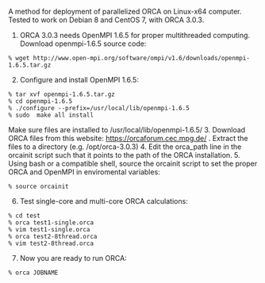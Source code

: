 A method for deployment of parallelized ORCA on Linux-x64 computer. Tested to work on Debian 8 and CentOS 7, with ORCA 3.0.3.

1. ORCA 3.0.3 needs OpenMPI 1.6.5 for proper multithreaded computing. Download openmpi-1.6.5 source code:  
```
% wget http://www.open-mpi.org/software/ompi/v1.6/downloads/openmpi-1.6.5.tar.gz
```  
2. Configure and install OpenMPI 1.6.5:  
```
% tar xvf openmpi-1.6.5.tar.gz
% cd openmpi-1.6.5
% ./configure --prefix=/usr/local/lib/openmpi-1.6.5
% sudo  make all install
```  
Make sure files are installed to /usr/local/lib/openmpi-1.6.5/
3. Download ORCA files from this website: https://orcaforum.cec.mpg.de/ .
Extract the files to a directory (e.g. /opt/orca-3.0.3)
4. Edit the orca_path line in the orcainit script such that it points to the path of the ORCA installation.
5. Using bash or a compatible shell, source the orcainit script to set the proper ORCA and OpenMPI in enviromental variables:  
```
% source orcainit
```  
6. Test single-core and multi-core ORCA calculations:  
```
% cd test
% orca test1-single.orca
% vim test1-single.orca
% orca test2-8thread.orca
% vim test2-8thread.orca
```
7. Now you are ready to run ORCA:  
```
% orca JOBNAME
```
